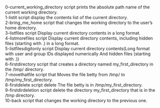 0-current_working_directory script prints the absolute path name of the current working directory.
<br>
1-listit script display the contents list of the current directory.
<br>
2-bring_me_home script that changes the working directory to the user’s home directory.
<br>
3-listfiles script Display current directory contents in a long format.
<br>
4-listmorefiles script Display current directory contents, including hidden files (starting with .) in a long format.
<br>
5-listfilesdigitonly script Display current directory contents(Long format with user and group IDs displayed numerically And hidden files (starting with .))
<br>
6-firstdirectory script that creates a directory named my_first_directory in the /tmp/ directory.
<br>
7-movethatfile script that Moves the file betty from /tmp/ to /tmp/my_first_directory.
<br>
8-firstdelete script delete The file betty is in /tmp/my_first_directory.
<br>
9-firstdirdeletion script delete the directory my_first_directory that is in the /tmp directory.
<br>
10-back script that changes the working directory to the previous one.
